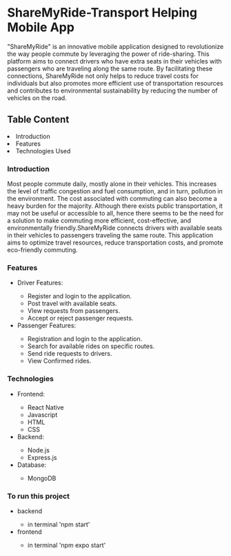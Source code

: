 # ShareMyRide-Transport Helping Mobile App
<p>"ShareMyRide" is an innovative mobile application designed to revolutionize the way people commute by leveraging the power of ride-sharing.
This platform aims to connect drivers who have extra seats in their vehicles with passengers who are traveling along the same route.
By facilitating these connections, ShareMyRide not only helps to reduce travel costs for individuals but also promotes 
more efficient use of transportation resources and contributes to environmental sustainability by reducing the number of vehicles on the road.</p>

<h2>Table Content</h2>
<li>Introduction</li>
<li>Features</li>
<li>Technologies Used</li>


<h3>Introduction</h3>
<p>Most people commute daily, mostly alone in their vehicles. This increases the level of traffic congestion and fuel consumption, 
and in turn, pollution in the environment. The cost associated with commuting can also become a heavy burden for the majority. Although there exists public transportation, it may not be useful or accessible to all, hence there seems to be the need for a solution 
to make commuting more efficient, cost-effective, and environmentally friendly.ShareMyRide connects drivers with available seats in their vehicles to passengers traveling the same route. This application aims to optimize travel resources, reduce transportation costs, and promote eco-friendly commuting.</p>

<h3>Features</h3>
<ul>
<li>Driver Features:</li>
  <ul>
  <li>Register and login to the application.</li>
  <li>Post travel with available seats.</li>
  <li>VIew requests from passengers.</li>
  <li>Accept or reject passenger requests.</li></ul>
<li>Passenger Features:</li>
  <ul>
    <li>Registration and login to the application.</li>
    <li>Search for available rides on specific routes.</li>
    <li>Send ride requests to drivers.</li>
    <li>View Confirmed rides.</li></ul>
</ul>
<h3>Technologies</h3>
<ul>
  <li>Frontend:</li>
<ul>
  <li>React Native</li>
  <li>Javascript</li>
  <li>HTML</li>
  <li>CSS</li>
</ul>
  <li>Backend:</li>
  <ul>
    <li>Node.js</li>
    <li>Express.js</li>
</ul>
<li>Database:</li>
<ul>
  <li>MongoDB</li>
</ul></ul>

<h3>To run this project</h3>
<ul>
<li>backend</li>
  <ul>
  <li>in terminal 'npm start'</li>
  </ul>
<li>frontend</li>
  <ul>
  <li>in terminal 'npm expo start'</li>
  </ul>
</ul>


